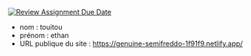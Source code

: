 [![Review Assignment Due Date](https://classroom.github.com/assets/deadline-readme-button-24ddc0f5d75046c5622901739e7c5dd533143b0c8e959d652212380cedb1ea36.svg)](https://classroom.github.com/a/SKyKHAPL)
- nom : touitou
- prénom : ethan
- URL publique du site : https://genuine-semifreddo-1f91f9.netlify.app/
 